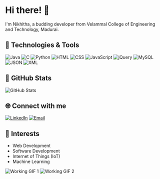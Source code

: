 # Hi there! 👋

I'm Nikhitha, a budding developer from Velammal College of Engineering and Technology, Madurai.

## 🔧 Technologies & Tools
![Java](https://img.shields.io/badge/Java-Intermediate-orange?style=flat&logo=java)
![C](https://img.shields.io/badge/C-Intermediate-blue?style=flat&logo=c)
![Python](https://img.shields.io/badge/Python-Basic-blue?style=flat&logo=python)
![HTML](https://img.shields.io/badge/HTML-Intermediate-orange?style=flat&logo=html5)
![CSS](https://img.shields.io/badge/CSS-Intermediate-blue?style=flat&logo=css3)
![JavaScript](https://img.shields.io/badge/JavaScript-basic-yellow?style=flat&logo=javascript)
![jQuery](https://img.shields.io/badge/jQuery-basic-blue?style=flat&logo=jquery)
![MySQL](https://img.shields.io/badge/MySQL-Intermediate-blue?style=flat&logo=mysql)
![JSON](https://img.shields.io/badge/JSON-basic-yellow?style=flat&logo=json)
![XML](https://img.shields.io/badge/XML-basic-green?style=flat&logo=xml)

## 🚀 GitHub Stats
![GitHub Stats](https://github-readme-stats.vercel.app/api?username=Nikhithasv&show_icons=true&theme=radical)

## 🌐 Connect with me
[![LinkedIn](https://img.shields.io/badge/LinkedIn-Connect-blue)](https://www.linkedin.com/in/nikhitha-vasudevan-b2382a252/)
[![Email](https://img.shields.io/badge/Email-Contact%20me-red)](mailto:nikhithavasudevan3@gmail.com)

## 🚀 Interests
- Web Development
- Software Development
- Internet of Things (IoT)
- Machine Learning

<!-- Working GIFs -->
![Working GIF 1](https://media.giphy.com/media/your-gif-id1/giphy.gif)
![Working GIF 2](https://media.giphy.com/media/your-gif-id2/giphy.gif)
